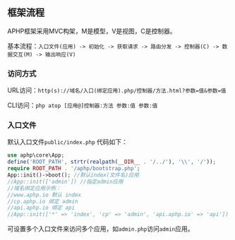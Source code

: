 ## 框架流程

APHP框架采用MVC构架，M是模型，V是视图，C是控制器。

基本流程：`入口文件(应用) -> 初始化 -> 获取请求 -> 路由分发 -> 控制器(C) -> 数据交互(M) -> 输出响应(V)`

### 访问方式

URL访问：`http(s)://域名/入口(绑定应用).php/控制器/方法.html?参数=值&参数=值`

CLI访问：`php atop [应用@]控制器:方法 参数:值 参数:值`

### 入口文件

默认入口文件`public/index.php` 代码如下：

```php
use aphp\core\App;
define('ROOT_PATH', strtr(realpath(__DIR__ . '/../'), '\\', '/'));
require ROOT_PATH . '/aphp/bootstrap.php';
App::init()->boot(); //默认index(文件名)应用
//App::init(['admin']) //指定admin应用
//域名绑定应用示例：
//www.aphp.io 默认 index
//cp.aphp.io 绑定 admin
//api.aphp.io 绑定 api
//App::init(['*' => 'index', 'cp' => 'admin', 'api.aphp.io' => 'api'])
```

可设置多个入口文件来访问多个应用，如`admin.php`访问`admin`应用。